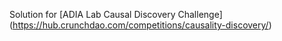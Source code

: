  Solution for [ADIA Lab Causal Discovery Challenge] (https://hub.crunchdao.com/competitions/causality-discovery/)
